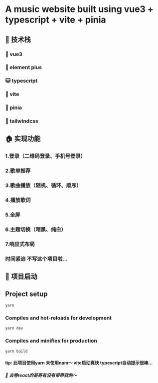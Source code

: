 # A music website built using vue3 + typescript + vite + pinia
  
## 🚗   技术栈
  ###  🐰 vue3 
  ###  🐻 element plus
  ###  🐱 typescript
  ###  🐶 vite
  ###  🐷 pinia
  ###  🐼 tailwindcss
  
  
  
## 🏠   实现功能
  ### 1.登录（二维码登录、手机号登录）
  ### 2.歌单推荐
  ### 3.歌曲播放（随机、循环、顺序）
  ### 4.播放歌词
  ### 5.全屏
  ### 6.主题切换（暗黑、纯白）
  ### 7.响应式布局
  ### 时间紧迫 不写这个项目啦...
 
 
 
## 🍺   项目启动
  
## Project setup

```
yarn
```
### Compiles and hot-reloads for development

```
yarn dev
```
### Compiles and minifies for production

```
yarn build
```
#### tip: 此项目使用yarn 未使用npm～  vite启动真快 typescript自动提示很棒...



##### 🚀  去卷react的哥哥有没有带带我的～ 
